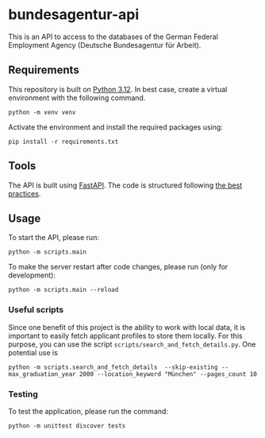 # bundesagentur-api

This is an API to access to the databases of the German Federal Employment Agency (Deutsche Bundesagentur für Arbeit).

## Requirements

This repository is built on [Python 3.12](https://docs.python.org/3.12/).
In best case, create a virtual environment with the following command.

```
python -m venv venv
```

Activate the environment and install the required packages using:

```
pip install -r requirements.txt
```

## Tools

The API is built using [FastAPI](https://fastapi.tiangolo.com/). The code is structured following [the best practices](https://github.com/zhanymkanov/fastapi-best-practices?tab=readme-ov-file).

## Usage

To start the API, please run:

```
python -m scripts.main
```

To make the server restart after code changes, please run (only for development):

```
python -m scripts.main --reload
```

### Useful scripts

Since one benefit of this project is the ability to work with local data, it is important to easily fetch applicant profiles to store them locally. For this purpose, you can use the script `scripts/search_and_fetch_details.py`. One potential use is

```
python -m scripts.search_and_fetch_details  --skip-existing --max_graduation_year 2000 --location_keyword "München" --pages_count 10
```

### Testing

To test the application, please run the command:

```
python -m unittest discover tests
```
